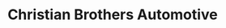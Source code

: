 ---
title: "Christian Brothers Automotive"
url: /west-chicago/christian-brothers-automotive/
shop: car repair
---